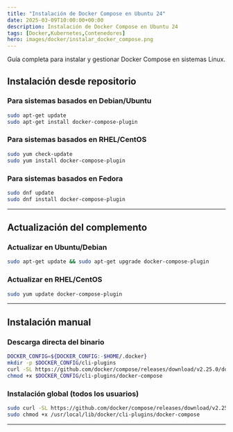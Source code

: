 ```yaml
---
title: "Instalación de Docker Compose en Ubuntu 24"
date: 2025-03-09T10:00:00+00:00
description: Instalación de Docker Compose en Ubuntu 24
tags: [Docker,Kubernetes,Contenedores]
hero: images/docker/instalar_docker_compose.png
---
```


Guía completa para instalar y gestionar Docker Compose en sistemas Linux.

## Instalación desde repositorio

### Para sistemas basados en Debian/Ubuntu

```bash
sudo apt-get update
sudo apt-get install docker-compose-plugin
```

### Para sistemas basados en RHEL/CentOS

```bash
sudo yum check-update
sudo yum install docker-compose-plugin
```

### Para sistemas basados en Fedora

```bash
sudo dnf update
sudo dnf install docker-compose-plugin
```

---

## Actualización del complemento

### Actualizar en Ubuntu/Debian

```bash
sudo apt-get update && sudo apt-get upgrade docker-compose-plugin
```

### Actualizar en RHEL/CentOS

```bash
sudo yum update docker-compose-plugin
```

---

## Instalación manual

### Descarga directa del binario

```bash
DOCKER_CONFIG=${DOCKER_CONFIG:-$HOME/.docker}
mkdir -p $DOCKER_CONFIG/cli-plugins
curl -SL https://github.com/docker/compose/releases/download/v2.25.0/docker-compose-linux-$(uname -m) -o $DOCKER_CONFIG/cli-plugins/docker-compose
chmod +x $DOCKER_CONFIG/cli-plugins/docker-compose
```

### Instalación global (todos los usuarios)

```bash
sudo curl -SL https://github.com/docker/compose/releases/download/v2.25.0/docker-compose-linux-$(uname -m) -o /usr/local/lib/docker/cli-plugins/docker-compose
sudo chmod +x /usr/local/lib/docker/cli-plugins/docker-compose
```

---